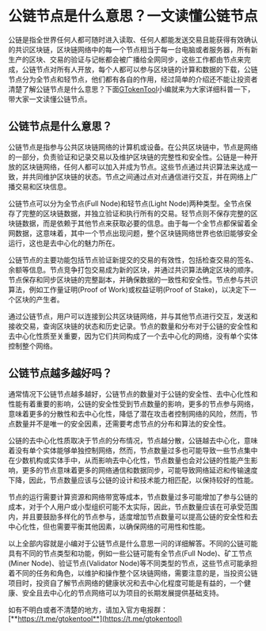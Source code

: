 # 公链节点是什么意思？一文读懂公链节点

公链是指全世界任何人都可随时进入读取、任何人都能发送交易且能获得有效确认的共识区块链，区块链网络中的每一个节点相当于每一台电脑或者服务器，所有新生产的区块、交易的验证与记帐都会被广播给全网同步，这些工作都由节点来完成，公链节点对所有人开放，每个人都可以参与区块链的计算和数据的下载，公链节点分为全节点和轻节点，他们都有各自的作用，经过简单的介绍还不能让投资者清楚了解公链节点是什么意思？下面[GTokenTool](https://docs.gtokentool.com/)小编就来为大家详细科普一下，带大家一文读懂公链节点。

## 公链节点是什么意思？

公链节点是指参与公共区块链网络的计算机或设备。在公共区块链中，节点是网络的一部分，负责验证和记录交易以及维护区块链的完整性和安全性。公链是一种开放的区块链网络，任何人都可以加入并成为节点。这些节点通过共识算法来达成一致，并共同维护区块链的状态。节点之间通过点对点通信进行交互，并在网络上广播交易和区块信息。

公链节点可以分为全节点(Full Node)和轻节点(Light Node)两种类型。全节点保存了完整的区块链数据，并独立验证和执行所有的交易。轻节点则不保存完整的区块链数据，而是依赖于其他节点来获取必要的信息。由于每一个全节点都保留着全网数据，这意味着，其中一个节点出现问题，整个区块链网络世界也依旧能够安全运行，这也是去中心化的魅力所在。

公链节点的主要功能包括节点验证新提交的交易的有效性，包括检查交易的签名、余额等信息。节点竞争打包交易成为新的区块，并通过共识算法确定区块的顺序。节点保存和同步区块链的完整副本，并确保数据的一致性和安全性。节点参与共识算法，例如工作量证明(Proof of Work)或权益证明(Proof of Stake)，以决定下一个区块的产生者。

通过公链节点，用户可以连接到公共区块链网络，并与其他节点进行交互，发送和接收交易，查询区块链的状态和历史记录。节点的数量和分布对于公链的安全性和去中心化性质至关重要，因为它们共同构成了一个去中心化的网络，没有单个实体控制整个网络。

## 公链节点越多越好吗？

通常情况下公链节点越多越好，公链节点的数量对于公链的安全性、去中心化性和性能有着重要的影响，公链的安全性受到节点数量的影响，更多的节点参与网络，意味着更多的分散性和去中心化性，降低了潜在攻击者控制网络的风险，然而，节点数量并不是唯一的安全因素，还需要考虑节点的分布和算法的安全性。

公链的去中心化性质取决于节点的分布情况，节点越分散，公链越去中心化，意味着没有单个实体能够单独控制网络，然而，节点数量过多也可能导致一些节点集中在少数机构或实体手中，从而影响去中心化性，节点数量也会对公链的性能产生影响，更多的节点意味着更多的网络通信和数据同步，可能导致网络延迟和传输速度下降，因此，节点数量应该与公链的设计和技术能力相匹配，以保持较好的性能。

节点的运行需要计算资源和网络带宽等成本，节点数量过多可能增加了参与公链的成本，对于个人用户或小型组织可能不太实际，因此，节点数量应该在可承受范围内，并且要鼓励多样化的节点参与，适度增加节点数量可以提高公链的安全性和去中心化性，但也需要平衡其他因素，以确保网络的可用性和性能。

以上全部内容就是小编对于公链节点是什么意思一问的详细解答。不同的公链可能具有不同的节点类型和功能，例如一些公链可能有全节点(Full Node)、矿工节点(Miner Node)、验证节点(Validator Node)等不同类型的节点，这些节点可能承担着不同的任务和角色，以维护和操作整个区块链网络，需要注意的是，当投资公链项目时，投资自了解节点网络的健康状况和去中心化程度可能是有益的，一个健康、安全且去中心化的节点网络可以为项目的长期发展提供基础支持。

如有不明白或者不清楚的地方，请加入官方电报群：[**https://t.me/gtokentool**](https://t.me/gtokentool)
